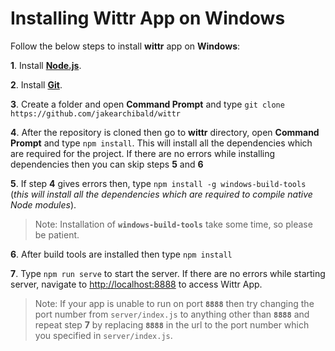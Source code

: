 # Installing Wittr App on Windows
Follow the below steps to install **wittr** app on **Windows**:

**1**. Install [**Node.js**](https://nodejs.org/en/).

**2**. Install [**Git**](https://git-scm.com/).

**3**. Create a folder and open **Command Prompt** and type `git clone https://github.com/jakearchibald/wittr`

**4**. After the repository is cloned then go to **wittr** directory, open **Command Prompt** and type `npm install`. This will install all the dependencies which are required for the project. If there are no errors while installing dependencies then you can skip steps **5** and **6**

**5**. If step **4** gives errors then, type `npm install -g windows-build-tools` (_this will install all the dependencies which are required to compile native *Node modules*_). 
> Note: Installation of **`windows-build-tools`** take some time, so please be patient.

**6**. After build tools are installed then type `npm install` 

**7**. Type `npm run serve` to start the server. If there are no errors while starting server, navigate to [http://localhost:8888](http://localhost:8888) to access Wittr App.

>Note:  If your app is unable to run on port **`8888`** then try changing the port number from `server/index.js` to anything other than **`8888`** and repeat step **7** by replacing  **`8888`** in the url to the port number which you specified in `server/index.js`.
